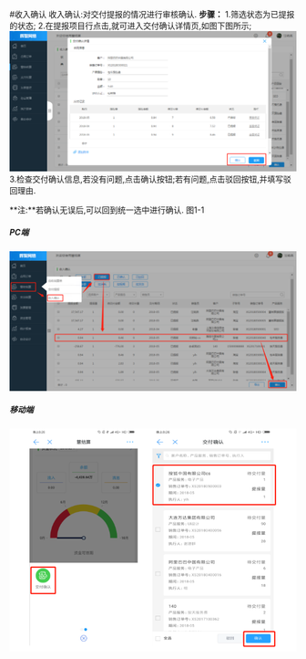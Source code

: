#收入确认
收入确认:对交付提报的情况进行审核确认.
**步骤：**
1.筛选状态为已提报的状态;
2.在提报项目行点击,就可进入交付确认详情页,如图下图所示;
![](/assets/6.jpg)
3.检查交付确认信息,若没有问题,点击确认按钮;若有问题,点击驳回按钮,并填写驳回理由.

**注:**若确认无误后,可以回到统一选中进行确认.
图1-1
##### PC端
![](/assets/5.jpg)
##### 移动端
![](/assets/9.jpg)
